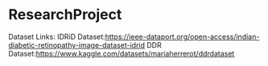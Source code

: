 # ResearchProject

Dataset Links:
IDRiD Dataset:https://ieee-dataport.org/open-access/indian-diabetic-retinopathy-image-dataset-idrid
DDR Dataset:https://www.kaggle.com/datasets/mariaherrerot/ddrdataset